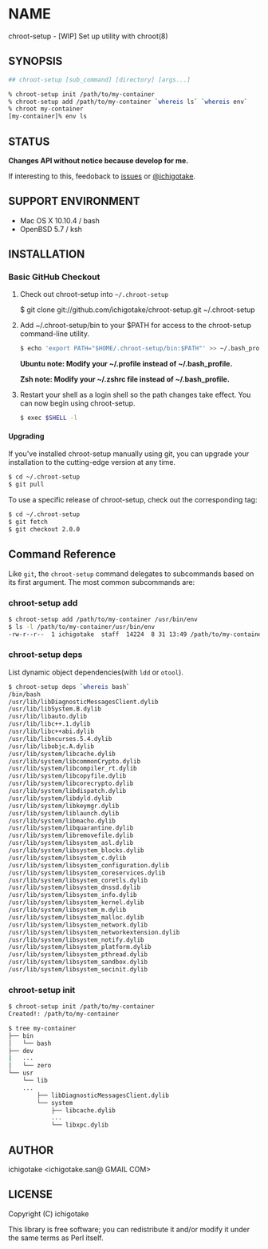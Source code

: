 # NAME

chroot-setup - [WIP] Set up utility with chroot(8)

## SYNOPSIS

```sh
## chroot-setup [sub_command] [directory] [args...]

% chroot-setup init /path/to/my-container
% chroot-setup add /path/to/my-container `whereis ls` `whereis env`
% chroot my-container
[my-container]% env ls
```

## STATUS

**Changes API without notice because develop for me.**

If interesting to this, feedoback to [issues](https://github.com/ichigotake/chroot-setup/issues) or [@ichigotake](https://twitter.com/ichigotake).

## SUPPORT ENVIRONMENT

- Mac OS X 10.10.4 / bash
- OpenBSD 5.7 / ksh

## INSTALLATION

### Basic GitHub Checkout

1. Check out chroot-setup into `~/.chroot-setup`

    $ git clone git://github.com/ichigotake/chroot-setup.git ~/.chroot-setup

2. Add ~/.chroot-setup/bin to your $PATH for access to the chroot-setup command-line utility.

    ~~~ sh
    $ echo 'export PATH="$HOME/.chroot-setup/bin:$PATH"' >> ~/.bash_profile
    ~~~
    
    **Ubuntu note: Modify your ~/.profile instead of ~/.bash_profile.**
    
    **Zsh note: Modify your ~/.zshrc file instead of ~/.bash_profile.**

3. Restart your shell as a login shell so the path changes take effect.
    You can now begin using chroot-setup.

    ~~~ sh
    $ exec $SHELL -l
    ~~~

#### Upgrading

If you've installed chroot-setup manually using git, you can upgrade your
installation to the cutting-edge version at any time.

~~~ sh
$ cd ~/.chroot-setup
$ git pull
~~~

To use a specific release of chroot-setup, check out the corresponding tag:

~~~ sh
$ cd ~/.chroot-setup
$ git fetch
$ git checkout 2.0.0
~~~

## Command Reference

Like `git`, the `chroot-setup` command delegates to subcommands based on its
first argument. The most common subcommands are:

### chroot-setup add

```sh
$ chroot-setup add /path/to/my-container /usr/bin/env
$ ls -l /path/to/my-container/usr/bin/env
-rw-r--r--  1 ichigotake  staff  14224  8 31 13:49 /path/to/my-container/usr/bin/env
```

### chroot-setup deps

List dynamic object dependencies(with `ldd` or `otool`).

```sh
$ chroot-setup deps `whereis bash`
/bin/bash
/usr/lib/libDiagnosticMessagesClient.dylib
/usr/lib/libSystem.B.dylib
/usr/lib/libauto.dylib
/usr/lib/libc++.1.dylib
/usr/lib/libc++abi.dylib
/usr/lib/libncurses.5.4.dylib
/usr/lib/libobjc.A.dylib
/usr/lib/system/libcache.dylib
/usr/lib/system/libcommonCrypto.dylib
/usr/lib/system/libcompiler_rt.dylib
/usr/lib/system/libcopyfile.dylib
/usr/lib/system/libcorecrypto.dylib
/usr/lib/system/libdispatch.dylib
/usr/lib/system/libdyld.dylib
/usr/lib/system/libkeymgr.dylib
/usr/lib/system/liblaunch.dylib
/usr/lib/system/libmacho.dylib
/usr/lib/system/libquarantine.dylib
/usr/lib/system/libremovefile.dylib
/usr/lib/system/libsystem_asl.dylib
/usr/lib/system/libsystem_blocks.dylib
/usr/lib/system/libsystem_c.dylib
/usr/lib/system/libsystem_configuration.dylib
/usr/lib/system/libsystem_coreservices.dylib
/usr/lib/system/libsystem_coretls.dylib
/usr/lib/system/libsystem_dnssd.dylib
/usr/lib/system/libsystem_info.dylib
/usr/lib/system/libsystem_kernel.dylib
/usr/lib/system/libsystem_m.dylib
/usr/lib/system/libsystem_malloc.dylib
/usr/lib/system/libsystem_network.dylib
/usr/lib/system/libsystem_networkextension.dylib
/usr/lib/system/libsystem_notify.dylib
/usr/lib/system/libsystem_platform.dylib
/usr/lib/system/libsystem_pthread.dylib
/usr/lib/system/libsystem_sandbox.dylib
/usr/lib/system/libsystem_secinit.dylib
```

### chroot-setup init

```sh
$ chroot-setup init /path/to/my-container
Created!: /path/to/my-container

$ tree my-container
├── bin
│   └── bash
├── dev
|   ...
│   └── zero
└── usr
    └── lib
    ...
        ├── libDiagnosticMessagesClient.dylib
        └── system
            ├── libcache.dylib
            ...
            └── libxpc.dylib
```

## AUTHOR

ichigotake <ichigotake.san@ GMAIL COM>

## LICENSE

Copyright (C) ichigotake

This library is free software; you can redistribute it and/or modify it under the same terms as Perl itself.
